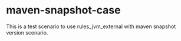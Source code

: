 # maven-snapshot-case
This is a test scenario to use rules_jvm_external with maven snapshot version scenario.
